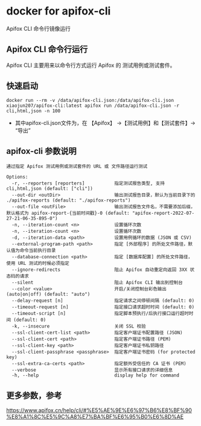 # docker for apifox-cli
Apifox CLI 命令行镜像运行

## Apifox CLI 命令行运行
Apifox CLI 主要用来以命令行方式运行 Apifox 的 测试用例或测试套件。

## 快速启动

```
docker run --rm -v /data/apifox-cli.json:/data/apifox-cli.json  xiaojun207/apifox-cli:latest apifox run /data/apifox-cli.json -r cli,html,json -n 100
```
* 其中apifox-cli.json文件为，在 【Apifox】 ->【测试用例】和【测试套件】-> “导出”

## apifox-cli 参数说明
```
通过指定 Apifox 测试用例或测试套件的 URL 或 文件路径运行测试

Options:
  -r, --reporters [reporters]           指定测试报告类型, 支持 cli,html,json (default: ["cli"])
  --out-dir <outDir>                    输出测试报告目录，默认为当前目录下的 ./apifox-reports (default: "./apifox-reports")
  --out-file <outFile>                  输出测试报告文件名，不需要添加后缀，默认格式为 apifox-report-{当前时间戳}-0 (default: "apifox-report-2022-07-27-21-06-35-895-0")
  -n, --iteration-count <n>             设置循环次数
  -n, --iteration-count <n>             设置循环次数
  -d, --iteration-data <path>           设置用例循环的数据 (JSON 或 CSV)
  --external-program-path <path>        指定 [外部程序] 的所处文件路径，默认值为命令当前执行目录
  --database-connection <path>          指定 [数据库配置] 的所处文件路径，使用 URL 测试的时候必须指定
  --ignore-redirects                    阻止 Apifox 自动重定向返回 3XX 状态码的请求
  --silent                              阻止 Apifox CLI 输出到控制台
  --color <value>                       开启/关闭控制台彩色输出 (auto|on|off) (default: "auto")
  --delay-request [n]                   指定请求之间停顿间隔 (default: 0)
  --timeout-request [n]                 指定接口请求超时时间 (default: 0)
  --timeout-script [n]                  指定脚本预执行/后执行接口运行超时时间 (default: 0)
  -k, --insecure                        关闭 SSL 校验
  --ssl-client-cert-list <path>         指定客户端证书配置路径 (JSON)
  --ssl-client-cert <path>              指定客户端证书路径 (PEM)
  --ssl-client-key <path>               指定客户端证书私钥路径
  --ssl-client-passphrase <passphrase>  指定客户端证书密码 (for protected key)
  --ssl-extra-ca-certs <path>           指定额外受信任的 CA 证书 (PEM)
  --verbose                             显示所有接口请求的详细信息
  -h, --help                            display help for command

```


## 更多参数，参考
https://www.apifox.cn/help/cli/#%E5%AE%9E%E6%97%B6%E8%BF%90%E8%A1%8C%E5%9C%A8%E7%BA%BF%E6%95%B0%E6%8D%AE
